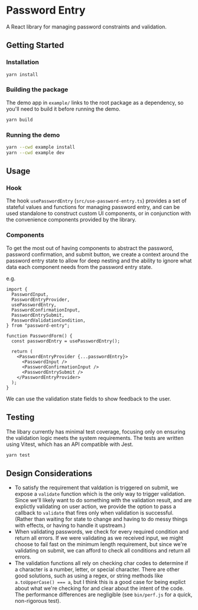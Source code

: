 # Password Entry

A React library for managing password constraints and validation.

## Getting Started

### Installation

```sh
yarn install
```

### Building the package

The demo app in `example/` links to the root package as a dependency, so you'll need to build it before running the demo.

```sh
yarn build
```

### Running the demo

```sh
yarn --cwd example install
yarn --cwd example dev
```

## Usage

### Hook

The hook `usePasswordEntry` (`src/use-password-entry.ts`) provides a set of stateful values and functions for managing password entry, and can be used standalone to construct custom UI components, or in conjunction with the convenience components provided by the library.

### Components

To get the most out of having components to abstract the password, password confirmation, and submit button, we create a context around the password entry state to allow for deep nesting and the ability to ignore what data each component needs from the password entry state.

e.g.

```tsx
import {
  PasswordInput,
  PasswordEntryProvider,
  usePasswordEntry,
  PasswordConfirmationInput,
  PasswordEntrySubmit,
  PasswordValidationCondition,
} from "password-entry";

function PasswordForm() {
  const passwordEntry = usePasswordEntry();

  return (
    <PasswordEntryProvider {...passwordEntry}>
      <PasswordInput />
      <PasswordConfirmationInput />
      <PasswordEntrySubmit />
    </PasswordEntryProvider>
  );
}
```

We can use the validation state fields to show feedback to the user.

## Testing

The libary currently has minimal test coverage, focusing only on ensuring the validation logic meets the system requirements. The tests are written using Vitest, which has an API compatible with Jest.

```sh
yarn test
```

## Design Considerations

- To satisfy the requirement that valdation is triggered on submit, we expose a `validate` function which is the only way to trigger validation. Since we'll likely want to do something with the validation result, and are explictly validating on user action, we provide the option to pass a callback to `validate` that fires only when validation is successful. (Rather than waiting for state to change and having to do messy things with effects, or having to handle it upstream.)
- When validating passwords, we check for every required condition and return all errors. If we were validating as we received input, we might choose to fail fast on the minimum length requirement, but since we're validating on submit, we can afford to check all conditions and return all errors.
- The validation functions all rely on checking char codes to determine if a character is a number, letter, or special character. There are other good solutions, such as using a regex, or string methods like `a.toUpperCase() === a`, but I think this is a good case for being explict about what we're checking for and clear about the intent of the code. The performance differences are negligible (see `bin/perf.js` for a quick, non-rigorous test).
